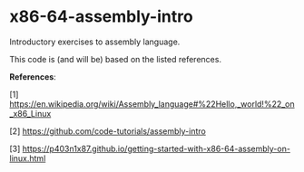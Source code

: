 # x86-64-assembly-intro
Introductory exercises to assembly language.

This code is (and will be) based on the listed references.

**References**:

[1] https://en.wikipedia.org/wiki/Assembly_language#%22Hello,_world!%22_on_x86_Linux

[2] https://github.com/code-tutorials/assembly-intro

[3] https://p403n1x87.github.io/getting-started-with-x86-64-assembly-on-linux.html
